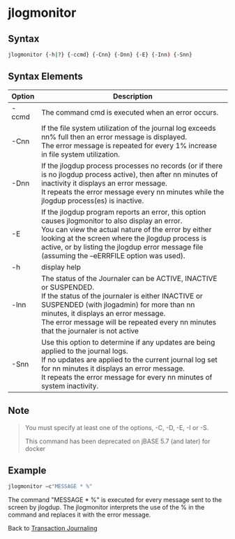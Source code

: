 # jlogmonitor

<PageHeader />

## Syntax

```bash
jlogmonitor {-h|?} {-ccmd} {-Cnn} {-Dnn} {-E} {-Inn) {-Snn}
```

## Syntax Elements  

| Option | Description |
| ---    | ---         |
| -ccmd  | The command cmd is executed when an error occurs. |
| -Cnn   | If the file system utilization of the journal log exceeds nn% full then an error message is displayed.<br>The error message is repeated for every 1% increase in file system utilization. |
| -Dnn   | If the jlogdup process processes no records (or if there is no jlogdup process active), then after nn minutes of inactivity it displays an error message.<br>It repeats the error message every nn minutes while the jlogdup process(es) is inactive. |
| -E     | If the jlogdup program reports an error, this option causes jlogmonitor to also display an error.<br>You can view the actual nature of the error by either looking at the screen where the jlogdup process is active, or by listing the jlogdup error message file (assuming the –eERRFILE option was used). |
| -h     | display help  |
| -lnn   | The status of the Journaler can be ACTIVE, INACTIVE or SUSPENDED.<br>If the status of the journaler is either INACTIVE or SUSPENDED (with jlogadmin) for more than nn minutes, it displays an error message.<br>The error message will be repeated every nn minutes that the journaler is not active |
| -Snn   | Use this option to determine if any updates are being applied to the journal logs.<br>If no updates are applied to the current journal log set for nn minutes it displays an error message.<br>It repeats the error message for every nn minutes of system inactivity. |

## Note  

>You must specify at least one of the options, -C, -D, -E, -I or -S.
>
>This command has been deprecated on jBASE 5.7 (and later) for docker

## Example

```bash
jlogmonitor –c"MESSAGE * %"
```

The command "MESSAGE \* %" is executed for every message sent to the screen by jlogdup. The jlogmonitor interprets the use of the % in the command and replaces it with the error message.

Back to [Transaction Journaling](./../README.md)

<PageFooter />
